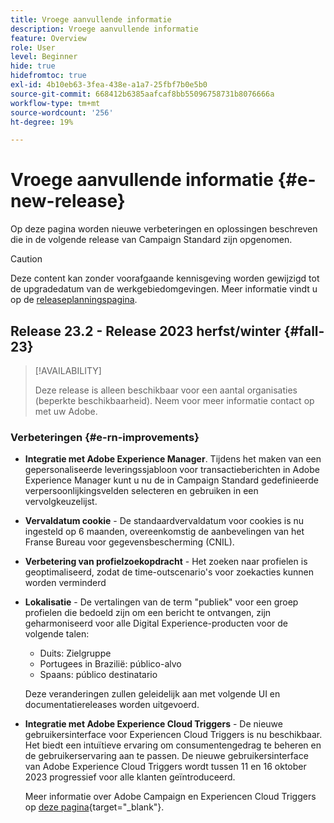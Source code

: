 ```yaml
---
title: Vroege aanvullende informatie
description: Vroege aanvullende informatie
feature: Overview
role: User
level: Beginner
hide: true
hidefromtoc: true
exl-id: 4b10eb63-3fea-438e-a1a7-25fbf7b0e5b0
source-git-commit: 668412b6385aafcaf8bb55096758731b8076666a
workflow-type: tm+mt
source-wordcount: '256'
ht-degree: 19%

---
```



# Vroege aanvullende informatie {#e-new-release}

Op deze pagina worden nieuwe verbeteringen en oplossingen beschreven die in de volgende release van Campaign Standard zijn opgenomen.

>[!CAUTION]
>
> Deze content kan zonder voorafgaande kennisgeving worden gewijzigd tot de upgradedatum van de werkgebiedomgevingen. Meer informatie vindt u op de [releaseplanningspagina](../../rn/using/release-planning.md).

## Release 23.2 - Release 2023 herfst/winter {#fall-23}

>[!AVAILABILITY]
>
>Deze release is alleen beschikbaar voor een aantal organisaties (beperkte beschikbaarheid). Neem voor meer informatie contact op met uw Adobe.

### Verbeteringen {#e-rn-improvements}

* **Integratie met Adobe Experience Manager**. Tijdens het maken van een gepersonaliseerde leveringssjabloon voor transactieberichten in Adobe Experience Manager kunt u nu de in Campaign Standard gedefinieerde verpersoonlijkingsvelden selecteren en gebruiken in een vervolgkeuzelijst.

* **Vervaldatum cookie** - De standaardvervaldatum voor cookies is nu ingesteld op 6 maanden, overeenkomstig de aanbevelingen van het Franse Bureau voor gegevensbescherming (CNIL).

* **Verbetering van profielzoekopdracht** - Het zoeken naar profielen is geoptimaliseerd, zodat de time-outscenario&#39;s voor zoekacties kunnen worden verminderd

* **Lokalisatie** - De vertalingen van de term &quot;publiek&quot; voor een groep profielen die bedoeld zijn om een bericht te ontvangen, zijn geharmoniseerd voor alle Digital Experience-producten voor de volgende talen:

   * Duits: Zielgruppe
   * Portugees in Brazilië: público-alvo
   * Spaans: público destinatario

  Deze veranderingen zullen geleidelijk aan met volgende UI en documentatiereleases worden uitgevoerd.

* **Integratie met Adobe Experience Cloud Triggers** - De nieuwe gebruikersinterface voor Experiencen Cloud Triggers is nu beschikbaar. Het biedt een intuïtieve ervaring om consumentengedrag te beheren en de gebruikerservaring aan te passen. De nieuwe gebruikersinterface van Adobe Experience Cloud Triggers wordt tussen 11 en 16 oktober 2023 progressief voor alle klanten geïntroduceerd.

  Meer informatie over Adobe Campaign en Experiencen Cloud Triggers op [deze pagina](https://experienceleague.adobe.com/docs/experience-cloud/triggers/overview.html){target="_blank"}.